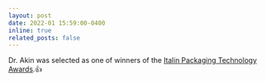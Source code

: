 ```yaml
---
layout: post
date: 2022-01 15:59:00-0400
inline: true
related_posts: false
---
```


Dr. Akin was selected as one of winners of the [Italin Packaging Technology Awards](https://machinesitalia.org/italian-technology-awards).&#x1F44D;

